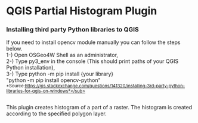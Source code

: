# QGIS Partial Histogram Plugin

### Installing third party Python libraries to QGIS
If you need to install opencv module manually you can follow the steps below.<br/>
1-) Open OSGeo4W Shell as an administrator,<br/>
2-) Type py3_env in the console (This should print paths of your QGIS Python installation),<br/>
3-) Type python -m pip install {your library}<br/>
"python -m pip install opencv-python"<br/>
<sub>*Source:https://gis.stackexchange.com/questions/141320/installing-3rd-party-python-libraries-for-qgis-on-windows*</sub><br/><br/>


This plugin creates histogram of a part of a raster. The histogram is created according to the specified polygon layer.
